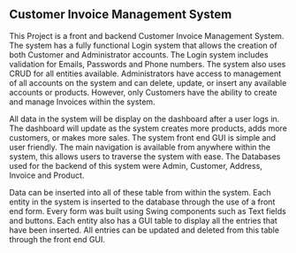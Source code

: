 ## Customer Invoice Management System

This Project is a front and backend Customer Invoice Management System. The system has a fully functional Login system that allows the creation of both Customer and Administrator accounts. The Login system includes validation for Emails, Passwords and Phone numbers. The system also uses CRUD for all entities available. Administrators have access to management of all accounts on the system and can delete, update, or insert any available accounts or products. However, only Customers have the ability to create and manage Invoices within the system. 

All data in the system will be display on the dashboard after a user logs in. The dashboard will update as the system creates more products, adds more customers, or makes more sales. The system front end GUI is simple and user friendly. The main navigation is available from anywhere within the system, this allows users to traverse the system with ease. The Databases used for the backend of this system were Admin, Customer, Address, Invoice and Product. 

Data can be inserted into all of these table from within the system.
Each entity in the system is inserted to the database through the use of a front end form. Every form was built using Swing components such as Text fields and buttons. Each entity also has a GUI table to display all the entries that have been inserted. All entries can be updated and deleted from this table through the front end GUI.




